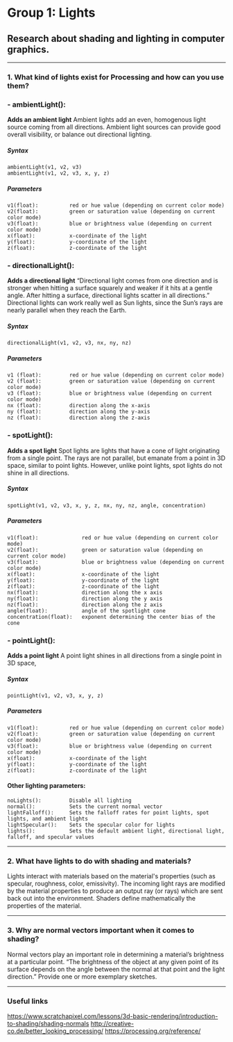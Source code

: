 # Group 1: Lights

## Research about shading and lighting in computer graphics.
---

### 1. What kind of lights exist for Processing and how can you use them?
   
### - ambientLight():
  
**Adds an ambient light**
    Ambient lights add an even, homogenous light source coming from all directions. Ambient light sources can provide good overall visibility, or balance out directional lighting.

##### Syntax
    ambientLight(v1, v2, v3)
    ambientLight(v1, v2, v3, x, y, z)

##### Parameters

    v1(float):          red or hue value (depending on current color mode)
    v2(float):          green or saturation value (depending on current color mode)
    v3(float):          blue or brightness value (depending on current color mode)
    x(float):           x-coordinate of the light
    y(float):           y-coordinate of the light
    z(float):           z-coordinate of the light

### - directionalLight():
  
**Adds a directional light**
“Directional light comes from one direction and is stronger when hitting a surface squarely and weaker if it hits at a gentle angle. After hitting a surface, directional lights scatter in all directions.” Directional lights can work really well as Sun lights, since the Sun’s rays are nearly parallel when they reach the Earth.

##### Syntax
    directionalLight(v1, v2, v3, nx, ny, nz)

##### Parameters
    v1 (float):         red or hue value (depending on current color mode)
    v2 (float):         green or saturation value (depending on current color mode)
    v3 (float):         blue or brightness value (depending on current color mode)
    nx (float):         direction along the x‑axis
    ny (float):         direction along the y‑axis
    nz (float):         direction along the z‑axis


### - spotLight():
  
**Adds a spot light**
Spot lights are lights that have a cone of light originating from a single point. The rays are not parallel, but emanate from a point in 3D space, similar to point lights. However, unlike point lights, spot lights do not shine in all directions.

##### Syntax
    spotLight(v1, v2, v3, x, y, z, nx, ny, nz, angle, concentration)

##### Parameters
    v1(float):              red or hue value (depending on current color mode)
    v2(float):              green or saturation value (depending on current color mode)
    v3(float):              blue or brightness value (depending on current color mode)
    x(float):               x-coordinate of the light
    y(float):               y-coordinate of the light
    z(float):               z-coordinate of the light
    nx(float):              direction along the x axis
    ny(float):              direction along the y axis
    nz(float):              direction along the z axis
    angle(float):           angle of the spotlight cone
    concentration(float):   exponent determining the center bias of the cone


### - pointLight():
  
**Adds a point light**
A point light shines in all directions from a single point in 3D space, 

##### Syntax
    pointLight(v1, v2, v3, x, y, z)

##### Parameters
    v1(float):          red or hue value (depending on current color mode)
    v2(float):          green or saturation value (depending on current color mode)
    v3(float):          blue or brightness value (depending on current color mode)
    x(float):           x-coordinate of the light
    y(float):           y-coordinate of the light
    z(float):           z-coordinate of the light


#### Other lighting parameters:
  
    noLights():         Disable all lighting
    normal():           Sets the current normal vector
    lightFalloff():     Sets the falloff rates for point lights, spot lights, and ambient lights
    lightSpecular():    Sets the specular color for lights
    lights():           Sets the default ambient light, directional light, falloff, and specular values


---
### 2. What have lights to do with shading and materials?

Lights interact with materials based on the material's properties (such as specular, roughness, color, emissivity). The incoming light rays are modified by the material properties to produce an output ray (or rays) which are sent back out into the environment. Shaders define mathematically the properties of the material.

---

### 3. Why are normal vectors important when it comes to shading?
Normal vectors play an important role in determining a material’s brightness at a particular point. “The brightness of the object at any given point of its surface depends on the angle between the normal at that point and the light direction.”
Provide one or more exemplary sketches.

---

### Useful links
https://www.scratchapixel.com/lessons/3d-basic-rendering/introduction-to-shading/shading-normals
http://creative-co.de/better_looking_processing/
https://processing.org/reference/

